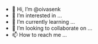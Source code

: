 - 👋 Hi, I’m @oivasenk
- 👀 I’m interested in ...
- 🌱 I’m currently learning ...
- 💞️ I’m looking to collaborate on ...
- 📫 How to reach me ...

<!---
oivasenk/oivasenk is a ✨ special ✨ repository because its `README.md` (this file) appears on your GitHub profile.
You can click the Preview link to take a look at your changes.
--->
